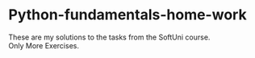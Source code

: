 # Python-fundamentals-home-work
Тhese are my solutions to the tasks from the SoftUni course.  
Only More Exercises.
